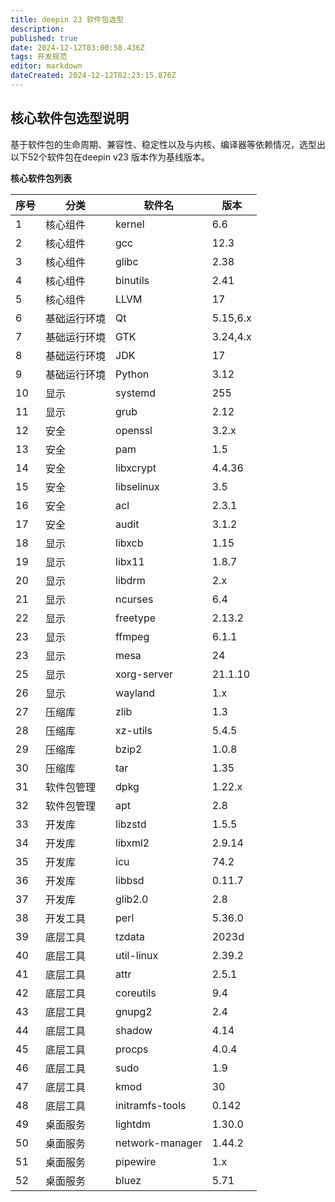 ```yaml
---
title: deepin 23 软件包选型
description: 
published: true
date: 2024-12-12T03:00:58.436Z
tags: 开发规范
editor: markdown
dateCreated: 2024-12-12T02:23:15.876Z
---
```


## 核心软件包选型说明

基于软件包的生命周期、兼容性、稳定性以及与内核、编译器等依赖情况，选型出以下52个软件包在deepin v23 版本作为基线版本。



**核心软件包列表**

| 序号 | 分类         | 软件名          | 版本 |
| ---- | ------------ | --------------- | -------- |
| 1    | 核心组件     | kernel          | 6.6      |
| 2    | 核心组件     | gcc             | 12.3     |
| 3    | 核心组件     | glibc           | 2.38     |
| 4    | 核心组件     | binutils        | 2.41     |
| 5    | 核心组件     | LLVM            | 17       |
| 6    | 基础运行环境 | Qt              | 5.15,6.x |
| 7    | 基础运行环境 | GTK             | 3.24,4.x |
| 8    | 基础运行环境 | JDK             | 17       |
| 9    | 基础运行环境 | Python          | 3.12     |
| 10   | 显示         | systemd         | 255      |
| 11   | 显示         | grub            | 2.12     |
| 12   | 安全         | openssl         | 3.2.x    |
| 13   | 安全         | pam             | 1.5      |
| 14   | 安全         | libxcrypt       | 4.4.36   |
| 15   | 安全         | libselinux      | 3.5      |
| 16   | 安全         | acl             | 2.3.1    |
| 17   | 安全         | audit           | 3.1.2    |
| 18   | 显示         | libxcb          | 1.15     |
| 19   | 显示         | libx11          | 1.8.7    |
| 20   | 显示         | libdrm          | 2.x      |
| 21   | 显示         | ncurses         | 6.4      |
| 22   | 显示         | freetype        | 2.13.2   |
| 23   | 显示         | ffmpeg          | 6.1.1    |
| 23   | 显示         | mesa            | 24       |
| 25   | 显示         | xorg-server     | 21.1.10  |
| 26   | 显示         | wayland         | 1.x       |
| 27   | 压缩库       | zlib            | 1.3      |
| 28   | 压缩库       | xz-utils        | 5.4.5    |
| 29   | 压缩库       | bzip2           | 1.0.8    |
| 30   | 压缩库       | tar             | 1.35     |
| 31   | 软件包管理   | dpkg            | 1.22.x   |
| 32   | 软件包管理   | apt             | 2.8      |
| 33   | 开发库       | libzstd         | 1.5.5    |
| 34   | 开发库       | libxml2         | 2.9.14   |
| 35   | 开发库       | icu             | 74.2     |
| 36   | 开发库       | libbsd          | 0.11.7   |
| 37   | 开发库       | glib2.0         | 2.8      |
| 38   | 开发工具     | perl            | 5.36.0   |
| 39   | 底层工具     | tzdata          | 2023d    |
| 40   | 底层工具     | util-linux      | 2.39.2   |
| 41   | 底层工具     | attr            | 2.5.1    |
| 42   | 底层工具     | coreutils       | 9.4      |
| 43   | 底层工具     | gnupg2          | 2.4      |
| 44   | 底层工具     | shadow          | 4.14     |
| 45   | 底层工具     | procps          | 4.0.4    |
| 46   | 底层工具     | sudo            | 1.9      |
| 47   | 底层工具     | kmod            | 30       |
| 48   | 底层工具     | initramfs-tools | 0.142    |
| 49   | 桌面服务     | lightdm         | 1.30.0   |
| 50   | 桌面服务     | network-manager | 1.44.2   |
| 51   | 桌面服务     | pipewire        | 1.x      |
| 52   | 桌面服务     | bluez           | 5.71     |